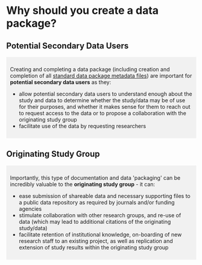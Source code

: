 # Why should you create a data package?  


## Potential Secondary Data Users

<div markdown="1" style="background-color:rgba(0, 0, 0, 0.0470588); text-align:left; vertical-align: top; padding:10px 10px; margin-bottom: 10px;">

Creating and completing a data package (including creation and completion of all [standard data package metadata files](../terms/index.md#standard-data-package-metadata-files)) are important for **potential secondary data users** as they: 

* allow potential secondary data users to understand enough about the study and data to determine whether the study/data may be of use for their purposes, and whether it makes sense for them to reach out to request access to the data or to propose a collaboration with the originating study group
* facilitate use of the data by requesting researchers 

</div>

## Originating Study Group

<div markdown="1" style="background-color:rgba(0, 0, 0, 0.0470588); text-align:left; vertical-align: top; padding:10px 10px; margin-bottom: 10px;">

Importantly, this type of documentation and data 'packaging' can be incredibly valuable to the **originating study group** - it can:

* ease submission of shareable data and necessary supporting files to a public data repository as required by journals and/or funding agencies
* stimulate collaboration with other research groups, and re-use of data (which may lead to additional citations of the originating study/data)
* facilitate retention of institutional knowledge, on-boarding of new research staff to an existing project, as well as replication and extension of study results within the originating study group     

</div>